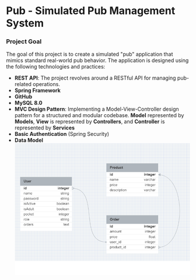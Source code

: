 # Pub - Simulated Pub Management System

### Project Goal
The goal of this project is to create a simulated "pub" application that mimics 
standard real-world pub behavior. The application is designed using the following 
technologies and practices:
- **REST API**: The project revolves around a RESTful API for managing pub-related operations.
- **Spring Framework**
- **GitHub**
- **MySQL 8.0**
- **MVC Design Pattern**: Implementing a Model-View-Controller design pattern for a structured and modular codebase. 
**Model** represented by **Models**, **View** is represented by **Controllers**,
and **Controller** is represented by **Services**
- **Basic Authentication** (Spring Security)
- **Data Model**
![data-model.png](data-model.png)